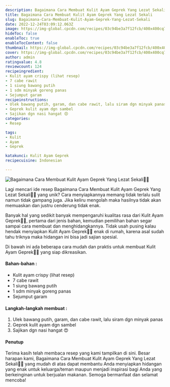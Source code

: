 ```yaml
---
description: Bagaimana Cara Membuat Kulit Ayam Geprek Yang Lezat Sekali"
title: Bagaimana Cara Membuat Kulit Ayam Geprek Yang Lezat Sekali
slug: Bagaimana-Cara-Membuat-Kulit-Ayam-Geprek-Yang-Lezat-Sekali
date: 2022-12-24T03:09:12.063Z
image: https://img-global.cpcdn.com/recipes/03c94be3a7f12fcb/400x400cq70/photo.jpg
hideToc: false
enableToc: true
enableTocContent: false
thumbnail: https://img-global.cpcdn.com/recipes/03c94be3a7f12fcb/400x400cq70/photo.jpg
cover: https://img-global.cpcdn.com/recipes/03c94be3a7f12fcb/400x400cq70/photo.jpg
author: admin
ratingvalue: 4.8
reviewcount: 124
recipeingredient:
- Kulit ayam crispy (lihat resep)
- 7 cabe rawit
- 1 siung bawang putih
- 1 sdm minyak goreng panas
- Sejumput garam
recipeinstructions:
- Ulek bawang putih, garam, dan cabe rawit, lalu siram dgn minyak panas
- Geprek kulit ayam dgn sambel
- Sajikan dgn nasi hangat 😍
categories:
- Resep

tags:
- Kulit
- Ayam
- Geprek

katakunci: Kulit Ayam Geprek
recipecuisine: Indonesian

---
```


![Bagaimana Cara Membuat Kulit Ayam Geprek Yang Lezat Sekali👩‍🍳](https://img-global.cpcdn.com/recipes/03c94be3a7f12fcb/400x400cq70/photo.jpg)

Lagi mencari ide resep Bagaimana Cara Membuat Kulit Ayam Geprek Yang Lezat Sekali👩‍🍳 yang unik? Cara menyiapkannya memang tidak terlalu sulit namun tidak gampang juga. Jika keliru mengolah maka hasilnya tidak akan memuaskan dan justru cenderung tidak enak.

Banyak hal yang sedikit banyak mempengaruhi kualitas rasa dari Kulit Ayam Geprek👩‍🍳, pertama dari jenis bahan, kemudian pemilihan bahan segar sampai cara membuat dan menghidangkannya. Tidak usah pusing kalau hendak menyiapkan Kulit Ayam Geprek👩‍🍳 enak di rumah, karena asal sudah tahu triknya maka hidangan ini bisa jadi sajian spesial.

Di bawah ini ada beberapa cara mudah dan praktis untuk membuat Kulit Ayam Geprek👩‍🍳 yang siap dikreasikan.

<!--inarticleads1-->

#### Bahan-bahan :

- Kulit ayam crispy (lihat resep)
- 7 cabe rawit
- 1 siung bawang putih
- 1 sdm minyak goreng panas
- Sejumput garam

<!--inarticleads2-->

#### Langkah-langkah membuat :

1. Ulek bawang putih, garam, dan cabe rawit, lalu siram dgn minyak panas
1. Geprek kulit ayam dgn sambel
1. Sajikan dgn nasi hangat 😍

#### Penutup

Terima kasih telah membaca resep yang kami tampilkan di sini. Besar harapan kami, Bagaimana Cara Membuat Kulit Ayam Geprek Yang Lezat Sekali👩‍🍳 yang mudah di atas dapat membantu Anda menyiapkan hidangan yang enak untuk keluarga/teman maupun menjadi inspirasi bagi Anda yang berkeinginan untuk berjualan makanan. Semoga bermanfaat dan selamat mencoba!